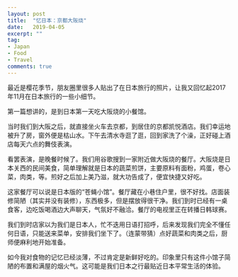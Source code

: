 ```yaml
---
layout: post
title:  "忆日本：京都大阪烧"
date:   2019-04-05
excerpt: ""
tag:
- Japan
- Food
- Travel
comments: true
---
```


最近是樱花季节，朋友圈里很多人贴出了在日本旅行的照片，让我又回忆起2017年11月在日本旅行的一些小细节。

第一篇想讲的，是到日本第一天吃大阪烧的小餐馆。

当时我们到大阪之后，就直接坐火车去京都，到居住的京都凯悦酒店。我们幸运地被升了房，窗外便是枯山水。下午去清水寺逛了逛，回到家洗了个澡，正好碰上酒店每天六点的舞伎表演。

看罢表演，是晚餐时候了。我们用谷歌搜到一家附近做大阪烧的餐厅。大阪烧是日本关西的民间美食，简单理解就是日本的蔬菜煎饼，主要原料有面粉，鸡蛋，卷心菜，肉类，等。煎好之后加上美乃滋，就大功告成了，便宜快捷又好吃。

这家餐厅可以说是日本版的“苍蝇小馆”。餐厅藏在小巷住户里，很不好找。店面装修简陋（其实并没有装修），东西极多，但是摆放得很干净。我们到时已经有一桌食客，边吃饭喝酒边大声聊天，气氛好不融洽。餐厅的电视里正在转播日韩球赛。

我们到时店家以为我们是日本人，忙不迭用日语打招呼，后来发现我们完全不懂任何日语，只能送来菜单，安排我们坐下了。（连蒙带猜）点好蔬菜和肉类之后，厨师便麻利地开始准备。

如今我对食物的记忆已经淡薄，不过肯定是新鲜好吃的。印象里只有这件小馆子简陋的布置和满屋的烟火气。这可能是我们日本之行最贴近日本平常生活的体验。